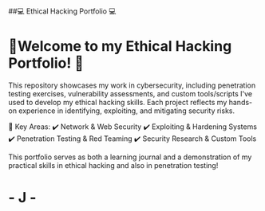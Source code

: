 ##💻 Ethical Hacking Portfolio 💻


# 🚀Welcome to my Ethical Hacking Portfolio! 🚀

This repository showcases my work in cybersecurity, including penetration testing exercises, vulnerability assessments, and custom tools/scripts I've used to develop my ethical hacking skills. Each project reflects my hands-on experience in identifying, exploiting, and mitigating security risks.

🔐 Key Areas:
✔️ Network & Web Security
✔️ Exploiting & Hardening Systems
✔️ Penetration Testing & Red Teaming
✔️ Security Research & Custom Tools

This portfolio serves as both a learning journal and a demonstration of my practical skills in ethical hacking and also in penetration testing!
# - J -
